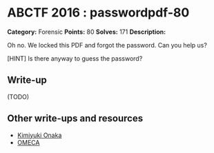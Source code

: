 # ABCTF 2016 : passwordpdf-80

**Category:** Forensic
**Points:** 80
**Solves:** 171
**Description:**

Oh no. We locked this PDF and forgot the password. Can you help us?

[HINT] Is there anyway to guess the password?

## Write-up

(TODO)

## Other write-ups and resources

* [Kimiyuki Onaka](https://kimiyuki.net/blog/2016/07/23/abctf-2016/)
* [OMECA](https://github.com/nbrisset/CTF/blob/master/abctf-2016/challenges/passwordpdf-80)

